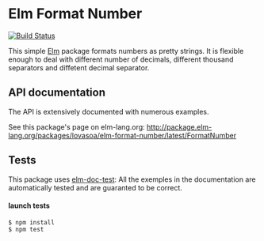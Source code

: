 # Elm Format Number

[![Build Status](https://travis-ci.org/lovasoa/elm-format-number.svg?branch=master)](https://travis-ci.org/lovasoa/elm-format-number)

This simple [Elm](http://elm-lang.com) package formats numbers as pretty strings.
It is flexible enough to deal with different number of decimals,
different thousand separators and diffetent decimal separator.

## API documentation
The API is extensively documented with numerous examples.

See this package's page on elm-lang.org:
http://package.elm-lang.org/packages/lovasoa/elm-format-number/latest/FormatNumber

## Tests

This package uses [elm-doc-test](https://www.npmjs.com/package/elm-doc-test):
All the exemples in the documentation are automatically tested and are
guaranted to be correct.

#### launch tests
```console
$ npm install
$ npm test
```
